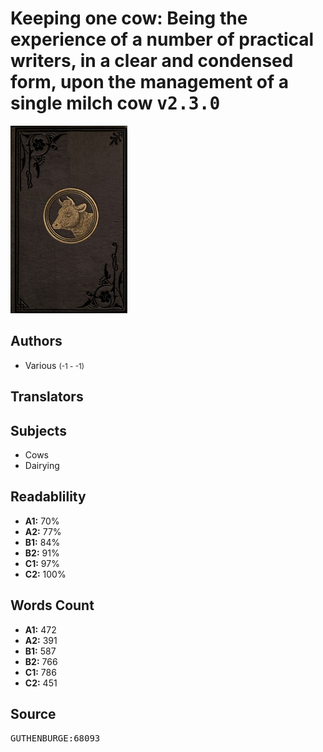 # Keeping one cow: Being the experience of a number of practical writers, in a clear and condensed form, upon the management of a single milch cow <kbd>v2.3.0</kbd>

![](./cover.medium.jpg "")

## Authors


 - Various <small>(-1 - -1)</small>

## Translators



## Subjects


 - Cows
 - Dairying

## Readablility


 - **A1:** 70%
 - **A2:** 77%
 - **B1:** 84%
 - **B2:** 91%
 - **C1:** 97%
 - **C2:** 100%

## Words Count


 - **A1:** 472
 - **A2:** 391
 - **B1:** 587
 - **B2:** 766
 - **C1:** 786
 - **C2:** 451

## Source


<kbd>GUTHENBURGE:68093</kbd>
